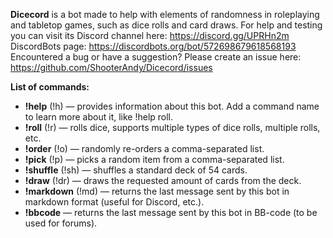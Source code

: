**Dicecord** is a bot made to help with elements of randomness in roleplaying and tabletop games, such as dice rolls and card draws.
For help and testing you can visit its Discord channel here: https://discord.gg/UPRHn2m
DiscordBots page: https://discordbots.org/bot/572698679618568193
Encountered a bug or have a suggestion? Please create an issue here: https://github.com/ShooterAndy/Dicecord/issues

**List of commands:**
 * **!help** (!h) — provides information about this bot. Add a command name to learn more about it, like !help roll.
 * **!roll** (!r) — rolls dice, supports multiple types of dice rolls, multiple rolls, etc.
 * **!order** (!o) — randomly re-orders a comma-separated list.
 * **!pick** (!p) — picks a random item from a comma-separated list.
 * **!shuffle** (!sh) — shuffles a standard deck of 54 cards.
 * **!draw** (!dr) — draws the requested amount of cards from the deck.
 * **!markdown** (!md) — returns the last message sent by this bot in markdown format (useful for Discord, etc.).
 * **!bbcode** — returns the last message sent by this bot in BB-code (to be used for forums).